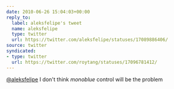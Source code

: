 ```yaml
---
date: 2010-06-26 15:04:03+00:00
reply_to:
  label: aleksfelipe's tweet
  name: aleksfelipe
  type: twitter
  url: https://twitter.com/aleksfelipe/statuses/17089886406/
source: twitter
syndicated:
- type: twitter
  url: https://twitter.com/roytang/statuses/17096781412/
---
```


[@aleksfelipe](https://twitter.com/aleksfelipe/) I don't think *monoblue* control will be the problem